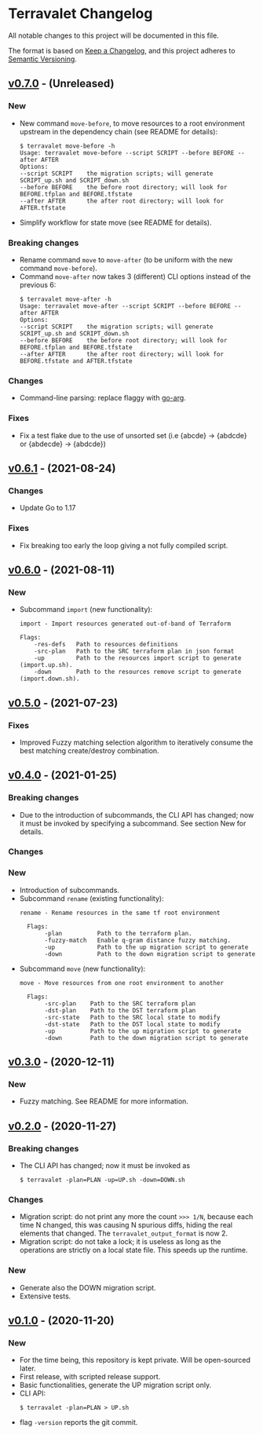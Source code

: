 # Terravalet Changelog

All notable changes to this project will be documented in this file.

The format is based on [Keep a Changelog](https://keepachangelog.com/en/1.0.0/),
and this project adheres to [Semantic Versioning](https://semver.org/spec/v2.0.0.html).

## [v0.7.0] - (Unreleased)

### New

- New command `move-before`, to move resources to a root environment upstream in the dependency chain (see README for details):
  ```
  $ terravalet move-before -h
  Usage: terravalet move-before --script SCRIPT --before BEFORE --after AFTER
  Options:
  --script SCRIPT    the migration scripts; will generate SCRIPT_up.sh and SCRIPT_down.sh
  --before BEFORE    the before root directory; will look for BEFORE.tfplan and BEFORE.tfstate
  --after AFTER      the after root directory; will look for AFTER.tfstate
  ```

- Simplify workflow for state move (see README for details).

### Breaking changes

- Rename command `move` to `move-after` (to be uniform with the new command `move-before`).
- Command `move-after` now takes 3 (different) CLI options instead of the previous 6:
  ```
  $ terravalet move-after -h
  Usage: terravalet move-after --script SCRIPT --before BEFORE --after AFTER
  Options:
  --script SCRIPT    the migration scripts; will generate SCRIPT_up.sh and SCRIPT_down.sh
  --before BEFORE    the before root directory; will look for BEFORE.tfplan and BEFORE.tfstate
  --after AFTER      the after root directory; will look for BEFORE.tfstate and AFTER.tfstate
  ```

### Changes

- Command-line parsing: replace flaggy with [go-arg](https://github.com/alexflint/go-arg).

### Fixes

- Fix a test flake due to the use of unsorted set (i.e {abcde} -> {abdcde} or {abdecde} -> {abdcde})

## [v0.6.1] - (2021-08-24)

### Changes

- Update Go to 1.17

### Fixes

- Fix breaking too early the loop giving a not fully compiled script.

## [v0.6.0] - (2021-08-11)

### New

- Subcommand `import` (new functionality):
  ```
  import - Import resources generated out-of-band of Terraform

  Flags:
      -res-defs   Path to resources definitions
      -src-plan   Path to the SRC terraform plan in json format
      -up         Path to the resources import script to generate (import.up.sh).
      -down       Path to the resources remove script to generate (import.down.sh).
  ```

## [v0.5.0] - (2021-07-23)

### Fixes

- Improved Fuzzy matching selection algorithm to iteratively consume the best matching create/destroy combination.

## [v0.4.0] - (2021-01-25)

### Breaking changes

- Due to the introduction of subcommands, the CLI API has changed; now it must be invoked by specifying a subcommand. See section New for details.

### Changes

### New

- Introduction of subcommands.
- Subcommand `rename` (existing functionality):
  ```
  rename - Rename resources in the same tf root environment

    Flags:
         -plan          Path to the terraform plan.
         -fuzzy-match   Enable q-gram distance fuzzy matching.
         -up            Path to the up migration script to generate
         -down          Path to the down migration script to generate
  ```
- Subcommand `move` (new functionality):
  ```
  move - Move resources from one root environment to another

    Flags:
         -src-plan    Path to the SRC terraform plan
         -dst-plan    Path to the DST terraform plan
         -src-state   Path to the SRC local state to modify
         -dst-state   Path to the DST local state to modify
         -up          Path to the up migration script to generate
         -down        Path to the down migration script to generate
  ```

## [v0.3.0] - (2020-12-11)

### New

- Fuzzy matching. See README for more information.

## [v0.2.0] - (2020-11-27)

### Breaking changes

- The CLI API has changed; now it must be invoked as
  ```
  $ terravalet -plan=PLAN -up=UP.sh -down=DOWN.sh
  ```

### Changes

- Migration script: do not print any more the count `>>> 1/N`, because each time N changed, this was causing N spurious diffs, hiding the real elements that changed. The `terravalet_output_format` is now 2.
- Migration script: do not take a lock; it is useless as long as the operations are strictly on a local state file. This speeds up the runtime.

### New

- Generate also the DOWN migration script.
- Extensive tests.

## [v0.1.0] - (2020-11-20)

### New

- For the time being, this repository is kept private. Will be open-sourced later.
- First release, with scripted release support.
- Basic functionalities, generate the UP migration script only.
- CLI API:
  ```
  $ terravalet -plan=PLAN > UP.sh
  ```
- flag `-version` reports the git commit.


[v0.1.0]: https://github.com/Pix4D/terravalet/releases/tag/v0.1.0
[v0.2.0]: https://github.com/Pix4D/terravalet/releases/tag/v0.2.0
[v0.3.0]: https://github.com/Pix4D/terravalet/releases/tag/v0.3.0
[v0.4.0]: https://github.com/Pix4D/terravalet/releases/tag/v0.4.0
[v0.5.0]: https://github.com/Pix4D/terravalet/releases/tag/v0.5.0
[v0.6.0]: https://github.com/Pix4D/terravalet/releases/tag/v0.6.0
[v0.6.1]: https://github.com/Pix4D/terravalet/releases/tag/v0.6.1
[v0.7.0]: https://github.com/Pix4D/terravalet/releases/tag/v0.7.0

